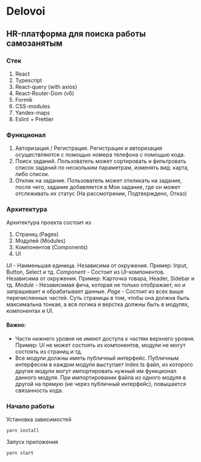 # Delovoi

## HR-платформа для поиска работы самозанятым

### Стек

1. React
2. Typescript
3. React-query (with axios)
4. React-Router-Dom (v6)
5. Formik
4. CSS-modules
5. Yandex-maps
6. Eslint + Prettier

### Функционал

1. Авторизация / Регистрация.
   Регистрация и авторизация осуществляются с помощью номера телефона с помощью кода.
2. Поиск заданий.
   Пользователь может сортировать и фильтровать список заданий по нескольким параметрам, изменять вид: карта, либо
   список.
3. Отклик на задание.
   Пользователь может откликать на задание, после чего, задание добавляется в Мои задание, где он может отслеживать их
   статус (На рассмотрении, Подтверждено, Отказ)

### Архитектура

Архитектура проекта состоит из

1. Страниц (Pages)
2. Модулей (Modules)
3. Компонентов (Components)
4. UI

_UI_ - Наименьшая единица. Независима от окружения. Пример: Input, Button, Select и тд.
_Component_ - Состоит из UI-компонентов. Независима от окружения. Пример: Карточка товара, Header, Sidebar и тд.
_Module_ - Независимая фича, которая не только отображает, но и запрашивает и обрабатывает данные.
_Page_ - Состоит из всех выше перечисленных частей. Суть страницы в том, чтобы она должна быть максимальна тонкая, а вся
логика и верстка должны быть в модулях, компонентах и UI.

#### Важно:

- Части нижнего уровня не имеют доступа к частям верхнего уровня. Пример: UI не может состоять из компонентов, модули не
  могут состоять из страниц и тд.
- Все модули должны иметь публичный интерфейс. Публичным интерфесом в каждом модули выступает index.ts файл, из которого
  другие модули могут импортировать нужный им функционал данного модуля. При импортировании файла из одного модуля в
  другой на прямую (не через публичный интерфейс), повышается связанность кода.

### Начало работы

Установка зависимостей

```
yarn install
```

Запуск приложения

```
yarn start
```
